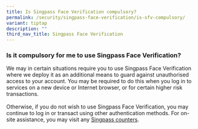 ```yaml
---
title: Is Singpass Face Verification compulsory?
permalink: /security/singpass-face-verification/is-sfv-compulsory/
variant: tiptap
description: ""
third_nav_title: Singpass Face Verification
---
```

<h3>Is it compulsory for me to use Singpass Face Verification?</h3>
<p>We may in certain situations require you to use Singpass Face Verification
where we deploy it as an additional means to guard against unauthorised
access to your account. You may be required to do this when you log in
to services on a new device or Internet browser, or for certain higher
risk transactions.
<br>
<br>Otherwise, if you do not wish to use Singpass Face Verification, you may
continue to log in or transact using other authentication methods. For
on-site assistance, you may visit any <a href="https://www.singpass.gov.sg/main/html/go.gov.sg/singpass-counters" rel="noopener" target="_blank"><u>Singpass counters</u></a>.</p>